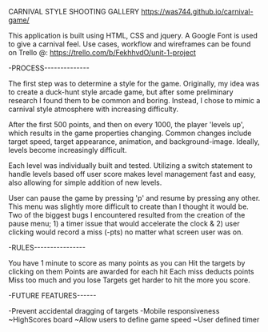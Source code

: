 CARNIVAL STYLE SHOOTING GALLERY
https://was744.github.io/carnival-game/

This application is built using HTML, CSS and jquery. A Google Font is used to give a carnival feel.
Use cases, workflow and wireframes can be found on Trello @: https://trello.com/b/FekhhvdO/unit-1-project

-PROCESS--------------

The first step was to determine a style for the game. Originally, my idea was to create a duck-hunt style arcade game, but after some preliminary research I found them to be common and boring. Instead, I chose to mimic a carnival style atmosphere with increasing difficulty.

After the first 500 points, and then on every 1000, the player 'levels up', which results in the game properties changing. Common changes include target speed, target appearance, animation, and background-image. Ideally, levels become increasingly difficult.

Each level was individually built and tested. Utilizing a switch statement to handle levels based off user score makes level management fast and easy, also allowing for simple addition of new levels.

User can pause the game by pressing 'p' and resume by pressing any other. This menu was slightly more difficult to create than I thought it would be. Two of the biggest bugs I encountered resulted from the creation of the pause menu; 1) a timer issue that would accelerate the clock & 2) user clicking would record a miss (-pts) no matter what screen user was on.


-RULES----------------

You have 1 minute to score as many points as you can
Hit the targets by clicking on them
Points are awarded for each hit
Each miss deducts points
Miss too much and you lose
Targets get harder to hit the more you score.


-FUTURE FEATURES------

-Prevent accidental dragging of targets
-Mobile responsiveness
~HighScores board
~Allow users to define game speed
~User defined timer
